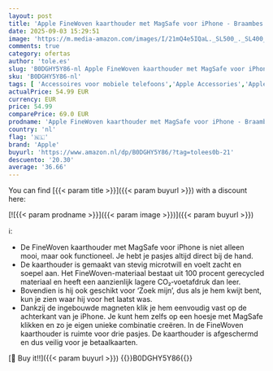 ```yaml
---
layout: post
title: 'Apple FineWoven kaarthouder met MagSafe voor iPhone - Braambes '
date: 2025-09-03 15:29:51
image: 'https://m.media-amazon.com/images/I/21mQ4e5IQaL._SL500_._SL400_.jpg'
comments: true
category: ofertas
author: 'tole.es'
slug: 'B0DGHY5Y86-nl Apple FineWoven kaarthouder met MagSafe voor iPhone -...'
sku: 'B0DGHY5Y86-nl'
tags: [ 'Accessoires voor mobiele telefoons','Apple Accessories','Apple producten','Arborist Merchandising Root','Elektronica','Mobiele telefoons & communicatieproducten','Self Service','Special Features Stores','Zelfklevende kaarthouders voor mobiele telefoons','apple','be0c145d-645e-47ab-b638-53e8112e3d67_0','be0c145d-645e-47ab-b638-53e8112e3d67_2801','be0c145d-645e-47ab-b638-53e8112e3d67_9501','🇳🇱', ]
actualPrice: 54.99 EUR
currency: EUR
price: 54.99
comparePrice: 69.0 EUR
prodname: 'Apple FineWoven kaarthouder met MagSafe voor iPhone - Braambes '
country: 'nl'
flag: '🇳🇱'
brand: 'Apple'
buyurl: 'https://www.amazon.nl/dp/B0DGHY5Y86/?tag=tolees0b-21'
descuento: '20.30'
average: '36.66'
---
```


You can find [{{< param title >}}]({{< param buyurl >}}) with a discount here:

[![{{< param prodname >}}]({{< param image >}})]({{< param buyurl >}})

ℹ️:

- De FineWoven kaarthouder met MagSafe voor iPhone is niet alleen mooi, maar ook functioneel. Je hebt je pasjes altijd direct bij de hand.
- De kaarthouder is gemaakt van stevig microtwill en voelt zacht en soepel aan. Het FineWoven-materiaal bestaat uit 100 procent gerecycled materiaal en heeft een aanzienlijk lagere CO₂‑voetafdruk dan leer.
- Bovendien is hij ook geschikt voor ‘Zoek mijn’, dus als je hem kwijt bent, kun je zien waar hij voor het laatst was.
- Dankzij de ingebouwde magneten klik je hem eenvoudig vast op de achterkant van je iPhone. Je kunt hem zelfs op een hoesje met MagSafe klikken en zo je eigen unieke combinatie creëren. In de FineWoven kaarthouder is ruimte voor drie pasjes. De kaarthouder is afgeschermd en dus veilig voor je betaalkaarten.

[🛒 Buy it!!]({{< param buyurl >}})
{{<world>}}B0DGHY5Y86{{</world>}}
